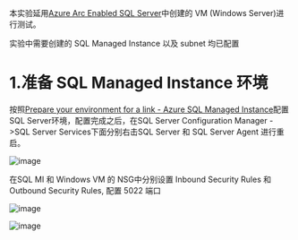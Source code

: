 本实验延用[Azure Arc Enabled SQL Server](https://github.com/ZuoXuangn/SQLdemo/blob/main/Azure%20Arc%20Enabled%20SQL%20Server.md)中创建的 VM (Windows Server)进行测试。

实验中需要创建的 SQL Managed Instance 以及 subnet 均已配置

# 1.准备 SQL Managed Instance 环境

按照[Prepare your environment for a link - Azure SQL Managed Instance](https://learn.microsoft.com/zh-cn/azure/azure-sql/managed-instance/managed-instance-link-preparation?view=azuresql)配置SQL Server环境，配置完成之后，在SQL Server Configuration Manager ->SQL Server Services下面分别右击SQL Server 和 SQL Server Agent 进行重启。

![image](https://user-images.githubusercontent.com/34478391/226514357-87fe2732-37f8-4974-9670-3f0074b2497d.png)

在SQL MI 和 Windows VM 的 NSG中分别设置 Inbound Security Rules 和 Outbound Security Rules, 配置 5022 端口

![image](https://user-images.githubusercontent.com/34478391/226515349-31e46a58-42c0-4a91-89ce-68767d83384c.png)

![image](https://user-images.githubusercontent.com/34478391/226525292-1a409c7d-4344-46a1-bbe2-5f3710b0489a.png)




